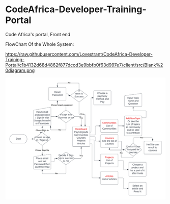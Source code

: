# CodeAfrica-Developer-Training-Portal
Code Africa's portal, Front end 

FlowChart Of the Whole System:

https://raw.githubusercontent.com/Lovestrant/CodeAfrica-Developer-Training-Portal/c1b4132d68d4862f877dccd3e9bbfb0f63d997e7/client/src/Blank%20diagram.png

![Test Image 7](https://raw.githubusercontent.com/Lovestrant/CodeAfrica-Developer-Training-Portal/c1b4132d68d4862f877dccd3e9bbfb0f63d997e7/client/src/Blank%20diagram.png)
